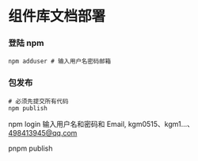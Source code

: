 # 组件库文档部署

### 登陆 npm

```
npm adduser # 输入用户名密码邮箱
```

### 包发布

```
# 必须先提交所有代码
npm publish
```

npm login 输入用户名和密码和 Email, kgm0515、kgm1...、498413945@qq.com

pnpm publish

